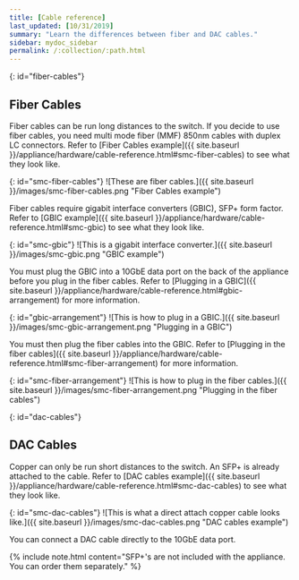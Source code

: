 ```yaml
---
title: [Cable reference]
last_updated: [10/31/2019]
summary: "Learn the differences between fiber and DAC cables."
sidebar: mydoc_sidebar
permalink: /:collection/:path.html
---
```



{: id="fiber-cables"}
## Fiber Cables
Fiber cables can be run long distances to the switch. If you decide to use fiber cables, you need multi mode fiber (MMF) 850nm cables with duplex LC connectors. Refer to [Fiber Cables example]({{ site.baseurl }}/appliance/hardware/cable-reference.html#smc-fiber-cables) to see what they look like.

{: id="smc-fiber-cables"}
![These are fiber cables.]({{ site.baseurl }}/images/smc-fiber-cables.png "Fiber Cables example")

Fiber cables require gigabit interface converters (GBIC), SFP+ form factor. Refer to [GBIC example]({{ site.baseurl }}/appliance/hardware/cable-reference.html#smc-gbic) to see what they look like.

{: id="smc-gbic"}
![This is a gigabit interface converter.]({{ site.baseurl }}/images/smc-gbic.png "GBIC example")

You must plug the GBIC into a 10GbE data port on the back of the appliance before you plug in the fiber cables. Refer to [Plugging in a GBIC]({{ site.baseurl }}/appliance/hardware/cable-reference.html#gbic-arrangement) for more information.

{: id="gbic-arrangement"}
![This is how to plug in a GBIC.]({{ site.baseurl }}/images/smc-gbic-arrangement.png "Plugging in a GBIC")

You must then plug the fiber cables into the GBIC. Refer to [Plugging in the fiber cables]({{ site.baseurl }}/appliance/hardware/cable-reference.html#smc-fiber-arrangement) for more information.

{: id="smc-fiber-arrangement"}
![This is how to plug in the fiber cables.]({{ site.baseurl }}/images/smc-fiber-arrangement.png "Plugging in the fiber cables")

{: id="dac-cables"}
## DAC Cables
Copper can only be run short distances to the switch. An SFP+ is already attached to the cable. Refer to [DAC cables example]({{ site.baseurl }}/appliance/hardware/cable-reference.html#smc-dac-cables) to see what they look like.

{: id="smc-dac-cables"}
![This is what a direct attach copper cable looks like.]({{ site.baseurl }}/images/smc-dac-cables.png "DAC cables example")

You can connect a DAC cable directly to the 10GbE data port.

{% include note.html content="SFP+'s are not included with the appliance. You can order them separately." %}
